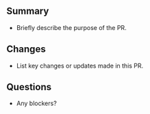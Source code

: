 ## Summary
- Briefly describe the purpose of the PR.

## Changes
- List key changes or updates made in this PR.

## Questions
- Any blockers?